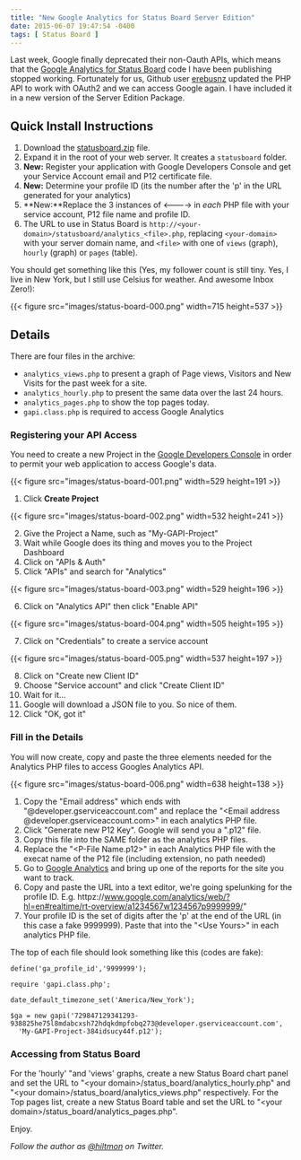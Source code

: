 ```yaml
---
title: "New Google Analytics for Status Board Server Edition"
date: 2015-06-07 19:47:54 -0400
tags: [ Status Board ]
---
```


Last week, Google finally deprecated their non-Oauth APIs, which means that the [Google Analytics for Status Board](https://hiltmon.com/blog/categories/status-board/) code I have been publishing stopped working. Fortunately for us, Github user [erebusnz](https://github.com/erebusnz/gapi-google-analytics-php-interface) updated the PHP API to work with OAuth2 and we can access Google again. I have included it in a new version of the Server Edition Package.

## Quick Install Instructions

1. Download the [statusboard.zip](https://hiltmon.com/files/statusboard.zip) file.
2. Expand it in the root of your web server. It creates a `statusboard` folder.
3. **New:** Register your application with Google Developers Console and get your Service Account email and P12 certificate file.
4. **New:** Determine your profile ID (its the number after the 'p' in the URL generated for your analytics)
5. **New:**Replace the 3 instances of &lt;----&gt; in *each* PHP file with your service account, P12 file name and profile ID.
6. The URL to use in Status Board is `http://<your-domain>/statusboard/analytics_<file>.php`, replacing `<your-domain>` with your server domain name, and `<file>` with one of `views` (graph), `hourly` (graph) or `pages` (table).

You should get something like this <span class="light">(Yes, my follower count is still tiny. Yes, I live in New York, but I still use Celsius for weather. And awesome Inbox Zero!)</span>:

{{< figure src="images/status-board-000.png" width=715 height=537 >}}

## Details

There are four files in the archive:

* `analytics_views.php` to present a graph of Page views, Visitors and New Visits for the past week for a site.
* `analytics_hourly.php` to present the same data over the last 24 hours.
* `analytics_pages.php` to show the top pages today.
* `gapi.class.php` is required to access Google Analytics

### Registering your API Access

You need to create a new Project in the [Google Developers Console](https://console.developers.google.com/project) in order to permit your web application to access Google's data.

{{< figure src="images/status-board-001.png" width=529 height=191 >}}

1. Click **Create Project**
 
{{< figure src="images/status-board-002.png" width=532 height=241 >}}

2. Give the Project a Name, such as "My-GAPI-Project"
3. Wait while Google does its thing and moves you to the Project Dashboard
4. Click on "APIs & Auth"
5. Click "APIs" and search for "Analytics"
 
{{< figure src="images/status-board-003.png" width=529 height=196 >}} 

6. Click on "Analytics API" then click "Enable API"

{{< figure src="images/status-board-004.png" width=505 height=195 >}}  
 
7. Click on "Credentials" to create a service account
 
{{< figure src="images/status-board-005.png" width=537 height=197 >}}  

8. Click on "Create new Client ID"
9. Choose "Service account" and click "Create Client ID"
10. Wait for it...
11. Google will download a JSON file to you. So nice of them.
12. Click "OK, got it"

### Fill in the Details 

You will now create, copy and paste the three elements needed for the Analytics PHP files to access Googles Analytics API.

{{< figure src="images/status-board-006.png" width=638 height=138 >}}

1. Copy the "Email address" which ends with "@developer.gserviceaccount.com" and replace the "&lt;Email address @developer.gserviceaccount.com&gt;" in each analytics PHP file.
2. Click "Generate new P12 Key". Google will send you a ".p12" file.
3. Copy this file into the SAME folder as the analytics PHP files.
4. Replace the "&lt;P-File Name.p12&gt;" in each Analytics PHP file with the execat name of the P12 file (including extension, no path needed)
5. Go to [Google Analytics](http://www.google.com/analytics/) and bring up one of the reports for the site you want to track.
6. Copy and paste the URL into a text editor, we're going spelunking for the profile ID. E.g. httpz://www.google.com/analytics/web/?hl=en#realtime/rt-overview/a1234567w1234567p9999999/"
7. Your profile ID is the set of digits after the 'p' at the end of the URL (in this case a fake 9999999). Paste that into the "&lt;Use Yours&gt;" in each analytics PHP file.

The top of each file should look something like this (codes are fake):

```
define('ga_profile_id','9999999');

require 'gapi.class.php';

date_default_timezone_set('America/New_York');

$ga = new gapi('729847129341293-938825he75l8mdabcxsh72hdqkdmpfobq273@developer.gserviceaccount.com', 
  'My-GAPI-Project-384idsucy44f.p12');
```

### Accessing from Status Board

For the 'hourly' "and 'views' graphs, create a new Status Board chart panel and set the URL to "&lt;your domain&gt;/status_board/analytics_hourly.php" and "&lt;your domain&gt;/status_board/analytics_views.php" respectively. For the Top pages list, create a new Status Board table and set the URL to "&lt;your domain&gt;/status_board/analytics_pages.php".

Enjoy.

*Follow the author as [@hiltmon](https://twitter.com/hiltmon) on Twitter.*
